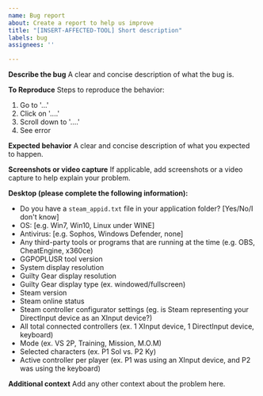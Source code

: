 ```yaml
---
name: Bug report
about: Create a report to help us improve
title: "[INSERT-AFFECTED-TOOL] Short description"
labels: bug
assignees: ''

---
```


**Describe the bug**
A clear and concise description of what the bug is.

**To Reproduce**
Steps to reproduce the behavior:
1. Go to '...'
2. Click on '....'
3. Scroll down to '....'
4. See error

**Expected behavior**
A clear and concise description of what you expected to happen.

**Screenshots or video capture**
If applicable, add screenshots or a video capture to help explain your problem.

**Desktop (please complete the following information):**
 - Do you have a `steam_appid.txt` file in your application folder? [Yes/No/I don't know]
 - OS: [e.g. Win7, Win10, Linux under WINE]
 - Antivirus: [e.g. Sophos, Windows Defender, none]
 - Any third-party tools or programs that are running at the time (e.g. OBS, CheatEngine, x360ce)
 - GGPOPLUSR tool version
 - System display resolution
 - Guilty Gear display resolution
 - Guilty Gear display type (ex. windowed/fullscreen)
 - Steam version
 - Steam online status
 - Steam controller configurator settings (eg. is Steam representing your DirectInput device as an XInput device?)
 - All total connected controllers (ex. 1 XInput device, 1 DirectInput device, keyboard)
 - Mode (ex. VS 2P, Training, Mission, M.O.M)
 - Selected characters (ex. P1 Sol vs. P2 Ky)
 - Active controller per player (ex. P1 was using an XInput device, and P2 was using the keyboard)

**Additional context**
Add any other context about the problem here.
